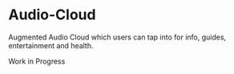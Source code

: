 # Audio-Cloud
Augmented Audio Cloud which users can tap into for info, guides, entertainment and health.

Work in Progress
